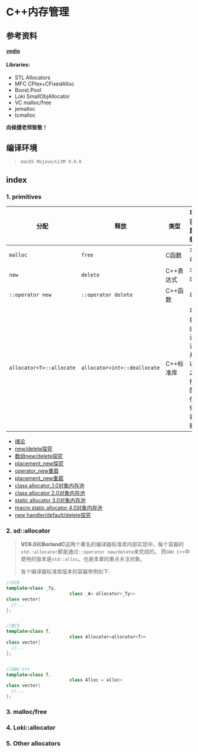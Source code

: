 # C++内存管理

## 参考资料

#### **[vedio](https://www.bilibili.com/video/BV1Kb411B7N8?from=search&seid=2095136970590855889)**

#### **Libraries:**

* STL Allocators
* MFC CPlex+CFixedAlloc
* Boost.Pool
* Loki SmallObjAllocator
* VC malloc/free
* jemalloc
* tcmalloc

**向侯捷老师致敬！**

## 编译环境

> `macOS Mojave/LLVM 9.0.0`

## index

### 1. primitives

| 分配                     | 释放                         | 类型      | 可否重载                     |
| ------------------------ | ---------------------------- | --------- | ---------------------------- |
| `malloc`                 | `free`                       | C函数     | 不可                         |
| `new`                    | `delete`                     | C++表达式 | 不可                         |
| `::operator new`         | `::operator delete`          | C++函数   | 可                           |
| `allocator<T>::allocate` | `allocator<int>::deallocate` | C++标准库 | 可自由设计并以之搭配任何容器 |

* [绪论](../src/MemoryManagement/0primitives_index.cpp)
* [new/delete探究](../src/MemoryManagement/1primitives_new_delete.cpp)
* [数组new/delete探究](../src/MemoryManagement/2primitives_array_new_delete.cpp)
* [placement_new探究](../src/MemoryManagement/3primitives_replacement_new.cpp)
* [operator_new重载](../src/MemoryManagement/4override_operator_new.cpp)
* [placement_new重载](../src/MemoryManagement/5override_placement_new.cpp)
* [class allocator_1.0对象内存池](../src/MemoryManagement/6per_class_allocator.cpp)
* [class allocator 2.0对象内存池](../src/MemoryManagement/6per_class_allocator_advanced.cpp)
* [static allocator 3.0对象内存池](../src/MemoryManagement/7static_allocator.cpp)
* [macro static allocator 4.0对象内存池](../src/MemoryManagement/8macro_static_allocator.cpp)
* [new handler/default/delete探究](../src/MemoryManagement/9end.cpp)

 

### 2. sd::allocator

> **VC6.0**和**BorlandC**这两个著名的编译器标准库内部实现中，每个容器的`std::allocater`都是通过`::operator new/delete`来完成的。  而`GNU C++`中使用的版本是`std::alloc`。也是本章的重点关注对象。
>
> 各个编译器标准库版本的容器举例如下:

```C++
//VC6
template<class _Ty,
						class _A= allocator<_Ty>>
class vector{  
  //...
};             


//BC5
template<class T, 
						class Allocator=allocator<T>>
class vector{
  //... 
};


//GNU C++
template<class T, 
						class Alloc = alloc>
class vector{
  //...  
};            
```







### 3. malloc/free



### 4. Loki::allocator





### 5. Other allocators

 







